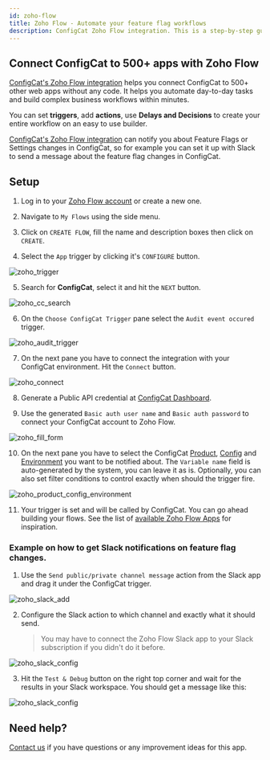 ```yaml
---
id: zoho-flow
title: Zoho Flow - Automate your feature flag workflows
description: ConfigCat Zoho Flow integration. This is a step-by-step guide on how to use the ConfigCat Zoho Flow integration to manage features using Zoho Flow apps.
---
```


## Connect ConfigCat to 500+ apps with Zoho Flow

<a href="https://www.zohoflow.com/apps/configcat/integrations/" target="_blank">ConfigCat's Zoho Flow integration</a> helps you connect ConfigCat to 500+ other web apps without any code. It helps you automate day-to-day tasks and build complex business workflows within minutes.

You can set **triggers**, add **actions**, use **Delays and Decisions** to create your entire workflow on an easy to use builder.

<a href="https://www.zohoflow.com/apps/configcat/integrations/" target="_blank">ConfigCat's Zoho Flow integration</a> can notify you about Feature Flags or Settings changes in ConfigCat, so for example you can set it up with Slack to send a message about the feature flag changes in ConfigCat.

## Setup

1. Log in to your <a href="https://www.zoho.com/flow/" target="_blank">Zoho Flow account</a> or create a new one.

2. Navigate to `My Flows` using the side menu.

3. Click on `CREATE FLOW`, fill the name and description boxes then click on `CREATE`.

4. Select the `App` trigger by clicking it's `CONFIGURE` button.

<img src="/docs/assets/zoho/select_trigger.png" className="zoomable" alt="zoho_trigger" />

5. Search for **ConfigCat**, select it and hit the `NEXT` button.

<img src="/docs/assets/zoho/cc_trigger.png" className="zoomable" alt="zoho_cc_search" />

6. On the `Choose ConfigCat Trigger` pane select the `Audit event occured` trigger.

<img src="/docs/assets/zoho/audit_select.png" className="zoomable" alt="zoho_audit_trigger" />

7. On the next pane you have to connect the integration with your ConfigCat environment. Hit the `Connect` button.

<img src="/docs/assets/zoho/connect.png" className="zoomable" alt="zoho_connect" />
      
8. Generate a Public API credential at <a href="https://app.configcat.com/my-account/public-api-credentials" target="_blank">ConfigCat Dashboard</a>.

9. Use the generated `Basic auth user name` and `Basic auth password` to connect your ConfigCat account to Zoho Flow.

<img src="/docs/assets/zoho/fill_connect_form.png" className="zoomable" alt="zoho_fill_form" />

10. On the next pane you have to select the ConfigCat [Product](/main-concepts#product), [Config](/main-concepts#config) and [Environment](/main-concepts#environment) you want to be notified about. The `Variable name` field is auto-generated by the system, you can leave it as is. Optionally, you can also set filter conditions to control exactly when should the trigger fire.

<img src="/docs/assets/zoho/select_product_config_environment.png" className="zoomable" alt="zoho_product_config_environment" />

11. Your trigger is set and will be called by ConfigCat. You can go ahead building your flows. See the list of <a href="https://www.zoho.com/flow/apps/" target="_blank">available Zoho Flow Apps</a> for inspiration.

### Example on how to get Slack notifications on feature flag changes.

1. Use the `Send public/private channel message` action from the Slack app and drag it under the ConfigCat trigger.

<img src="/docs/assets/zoho/add_slack.png" className="zoomable" alt="zoho_slack_add" />

2. Configure the Slack action to which channel and exactly what it should send.
   > You may have to connect the Zoho Flow Slack app to your Slack subscription if you didn't do it before.

<img src="/docs/assets/zoho/slack_configuration.png" className="zoomable" alt="zoho_slack_config" />

3. Hit the `Test & Debug` button on the right top corner and wait for the results in your Slack workspace. You should get a message like this:

<img src="/docs/assets/zoho/slack_message.png" className="zoomable" alt="zoho_slack_config" />

## Need help?

<a href="https://configcat.com/support/" target="_blank">Contact us</a> if you have questions or any improvement ideas for this app.

